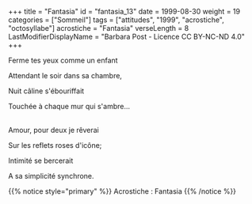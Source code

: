+++
title = "Fantasia"
id = "fantasia_13"
date = 1999-08-30
weight = 19
categories = ["Sommeil"]
tags = ["attitudes", "1999", "acrostiche", "octosyllabe"]
acrostiche = "Fantasia"
verseLength = 8
LastModifierDisplayName = "Barbara Post - Licence CC BY-NC-ND 4.0"
+++

Ferme tes yeux comme un enfant

Attendant le soir dans sa chambre,

Nuit câline s'ébouriffait

Touchée à chaque mur qui s'ambre...

 \
Amour, pour deux je rêverai

Sur les reflets roses d'icône;

Intimité se bercerait

A sa simplicité synchrone.

{{% notice style="primary" %}}
Acrostiche : Fantasia
{{% /notice %}}
